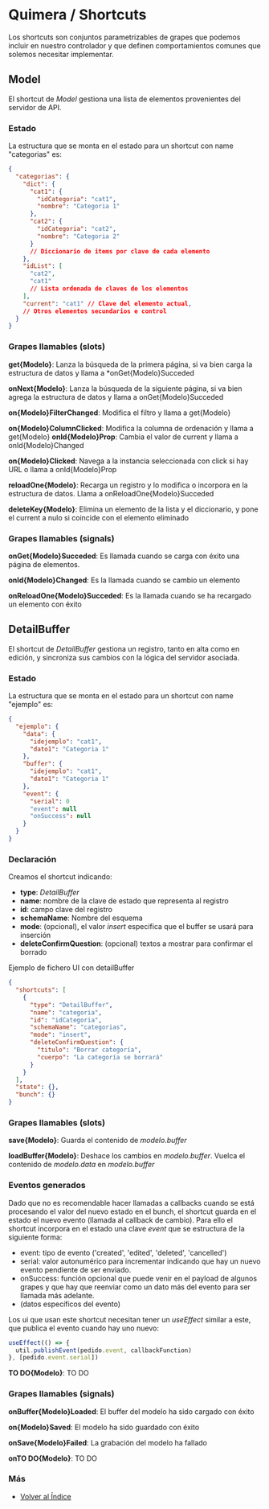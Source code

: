 # Quimera / Shortcuts

Los shortcuts son conjuntos parametrizables de grapes que podemos incluir en nuestro controlador y que definen comportamientos comunes que solemos necesitar implementar.

## Model

El shortcut de _Model_ gestiona una lista de elementos provenientes del servidor de API.

### Estado

La estructura que se monta en el estado para un shortcut con name "categorias" es:

```json
{
  "categorias": {
    "dict": {
      "cat1": {
        "idCategoria": "cat1",
        "nombre": "Categoria 1"
      },
      "cat2": {
        "idCategoria": "cat2",
        "nombre": "Categoria 2"
      }
      // Diccionario de items por clave de cada elemento
    },
    "idList": [
      "cat2",
      "cat1"
      // Lista ordenada de claves de los elementos
    ],
    "current": "cat1" // Clave del elemento actual,
    // Otros elementos secundarios e control
  }
}
```

### Grapes llamables (slots)

**get{Modelo}**: Lanza la búsqueda de la primera página, si va bien carga la estructura de datos y llama a \*onGet{Modelo}Succeded

**onNext{Modelo}**: Lanza la búsqueda de la siguiente página, si va bien agrega la estructura de datos y llama a onGet{Modelo}Succeded

**on{Modelo}FilterChanged**: Modifica el filtro y llama a get{Modelo}

**on{Modelo}ColumnClicked**: Modifica la columna de ordenación y llama a get{Modelo}
**onId{Modelo}Prop**: Cambia el valor de current y llama a onId{Modelo}Changed

**on{Modelo}Clicked**: Navega a la instancia seleccionada con click si hay URL o llama a onId{Modelo}Prop

**reloadOne{Modelo}**: Recarga un registro y lo modifica o incorpora en la estructura de datos. Llama a onReloadOne{Modelo}Succeded

**deleteKey{Modelo}**: Elimina un elemento de la lista y el diccionario, y pone el current a nulo si coincide con el elemento eliminado

### Grapes llamables (signals)

**onGet{Modelo}Succeded**: Es llamada cuando se carga con éxito una página de elementos.

**onId{Modelo}Changed**: Es la llamada cuando se cambio un elemento

**onReloadOne{Modelo}Succeded**: Es la llamada cuando se ha recargado un elemento con éxito

## DetailBuffer

El shortcut de _DetailBuffer_ gestiona un registro, tanto en alta como en edición, y sincroniza sus cambios con la lógica del servidor asociada.

### Estado

La estructura que se monta en el estado para un shortcut con name "ejemplo" es:

```json
{
  "ejemplo": {
    "data": {
      "idejemplo": "cat1",
      "dato1": "Categoria 1"
    },
    "buffer": {
      "idejemplo": "cat1",
      "dato1": "Categoria 1"
    },
    "event": {
      "serial": 0
      "event": null
      "onSuccess": null
    }
  }
}
```

### Declaración

Creamos el shortcut indicando:

- **type**: _DetailBuffer_
- **name**: nombre de la clave de estado que representa al registro
- **id**: campo clave del registro
- **schemaName**: Nombre del esquema
- **mode**: (opcional), el valor _insert_ especifica que el buffer se usará para inserción
- **deleteConfirmQuestion**: (opcional) textos a mostrar para confirmar el borrado

Ejemplo de fichero UI con detailBuffer

```json
{
  "shortcuts": [
    {
      "type": "DetailBuffer",
      "name": "categoria",
      "id": "idCategoria",
      "schemaName": "categorias",
      "mode": "insert",
      "deleteConfirmQuestion": {
        "titulo": "Borrar categoría",
        "cuerpo": "La categoría se borrará"
      }
    }
  ],
  "state": {},
  "bunch": {}
}
```

### Grapes llamables (slots)

**save{Modelo}**: Guarda el contenido de _modelo.buffer_

**loadBuffer{Modelo}**: Deshace los cambios en _modelo.buffer_. Vuelca el contenido de _modelo.data_ en _modelo.buffer_

### Eventos generados
Dado que no es recomendable hacer llamadas a callbacks cuando se está procesando el valor del nuevo estado en el bunch, el shortcut guarda en el estado el nuevo evento (llamada al callback de cambio).
Para ello el shortcut incorpora en el estado una clave _event_ que se estructura de la siguiente forma:
* event: tipo de evento ('created', 'edited', 'deleted', 'cancelled')
* serial: valor autonumérico para incrementar indicando que hay un nuevo evento pendiente de ser enviado.
* onSuccess: función opcional que puede venir en el payload de algunos grapes y que hay que reenviar como un dato más del evento para ser llamada más adelante.
* (datos específicos del evento)

Los ui que usan este shortcut necesitan tener un _useEffect_ similar a este, que publica el evento cuando hay uno nuevo:
```js
useEffect(() => {
  util.publishEvent(pedido.event, callbackFunction)
}, [pedido.event.serial])
```

**TO DO{Modelo}**: TO DO

### Grapes llamables (signals)

**onBuffer{Modelo}Loaded**: El buffer del modelo ha sido cargado con éxito

**on{Modelo}Saved**: El modelo ha sido guardado con éxito

**onSave{Modelo}Failed**: La grabación del modelo ha fallado

**onTO DO{Modelo}**: TO DO

### Más

- [Volver al Índice](./index.md)
